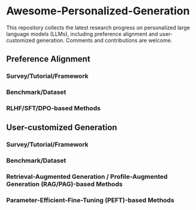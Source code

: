 # Awesome-Personalized-Generation
This repository collects the latest research progress on personalized large language models (LLMs), including preference alignment and user-customized generation. Comments and contributions are welcome.

## Preference Alignment

### Survey/Tutorial/Framework

### Benchmark/Dataset

### RLHF/SFT/DPO-based Methods

## User-customized Generation

### Survey/Tutorial/Framework

### Benchmark/Dataset

### Retrieval-Augmented Generation / Profile-Augmented Generation (RAG/PAG)-based Methods

### Parameter-Efficient-Fine-Tuning (PEFT)-based Methods
